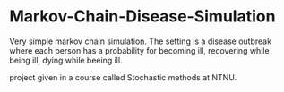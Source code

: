 # Markov-Chain-Disease-Simulation

Very simple markov chain simulation. The setting is a disease outbreak where each person has a probability for becoming ill, recovering while being ill, dying while beeing ill.

project given in a course called Stochastic methods at NTNU.
